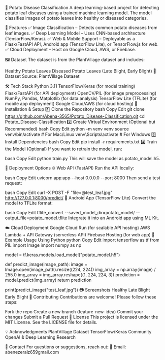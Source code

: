 🍂 Potato Disease Classification
A deep learning-based project for detecting potato leaf diseases using a trained machine learning model. The model classifies images of potato leaves into healthy or diseased categories.

📌 Features
✅ Image Classification – Detects common potato diseases from leaf images.
✅ Deep Learning Model – Uses CNN-based architecture (TensorFlow/Keras).
✅ Web & Mobile Support – Deployable as a Flask/FastAPI API, Android app (TensorFlow Lite), or TensorFlow.js for web.
✅ Cloud Deployment – Host on Google Cloud, AWS, or Firebase.

🖼️ Dataset
The dataset is from the PlantVillage dataset and includes:

Healthy Potato Leaves
Diseased Potato Leaves (Late Blight, Early Blight)
📌 Dataset Source: PlantVillage Dataset

🛠️ Tech Stack
Python 3.11
TensorFlow/Keras (for model training)
Flask/FastAPI (for API deployment)
OpenCV/PIL (for image preprocessing)
NumPy, Pandas, Matplotlib (for data analysis)
TensorFlow Lite (TFLite) (for mobile app deployment)
Google Cloud/AWS (for cloud hosting)
🚀 Installation & Setup
1️⃣ Clone the Repository
bash
Copy
Edit
git clone https://github.com/Abena-3565/Potato_Disease-Classification.git
cd Potato_Disease-Classification
2️⃣ Create Virtual Environment (Optional but Recommended)
bash
Copy
Edit
python -m venv venv
source venv/bin/activate  # For Mac/Linux
venv\Scripts\activate  # For Windows
3️⃣ Install Dependencies
bash
Copy
Edit
pip install -r requirements.txt
4️⃣ Train the Model (Optional)
If you want to retrain the model, run:

bash
Copy
Edit
python train.py
This will save the model as potato_model.h5.

📡 Deployment Options
🌐 Web API (FastAPI)
Run the API locally:

bash
Copy
Edit
uvicorn app:app --host 0.0.0.0 --port 8000
Then send a test request:

bash
Copy
Edit
curl -X POST -F "file=@test_leaf.jpg" http://127.0.0.1:8000/predict/
📱 Android App (TensorFlow Lite)
Convert the model to TFLite format:

bash
Copy
Edit
tflite_convert --saved_model_dir=potato_model/ --output_file=potato_model.tflite
Integrate it into an Android app using ML Kit.

☁️ Cloud Deployment
Google Cloud Run (for scalable API hosting)
AWS Lambda + API Gateway (serverless API)
Firebase Hosting (for web app)
📌 Example Usage
Using Python
python
Copy
Edit
import tensorflow as tf
from PIL import Image
import numpy as np

model = tf.keras.models.load_model("potato_model.h5")

def predict_image(image_path):
    image = Image.open(image_path).resize((224, 224))
    img_array = np.array(image) / 255.0
    img_array = img_array.reshape((1, 224, 224, 3))
    prediction = model.predict(img_array)
    return prediction

print(predict_image("test_leaf.jpg"))
📷 Screenshots
Healthy	Late Blight	Early Blight
🤝 Contributing
Contributions are welcome! Please follow these steps:

Fork the repo
Create a new branch (feature-new-idea)
Commit your changes
Submit a Pull Request
📜 License
This project is licensed under the MIT License. See the LICENSE file for details.

💡 Acknowledgments
PlantVillage Dataset
TensorFlow/Keras Community
OpenAI & Deep Learning Research

📩 Contact
For questions or suggestions, reach out:
📧 Email: abenezeralz659gmail.com
